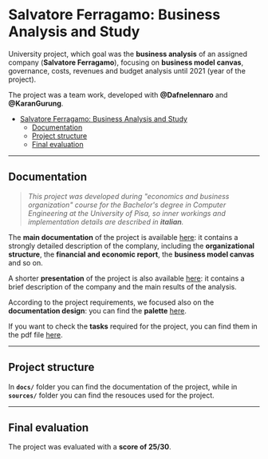 # Salvatore Ferragamo: Business Analysis and Study

University project, which goal was the **business analysis** of an assigned company (**Salvatore Ferragamo**), focusing on **business model canvas**, governance, costs, revenues and budget analysis until 2021 (year of the project). 

The project was a team work, developed with **@DafneIennaro** and **@KaranGurung**.

- [Salvatore Ferragamo: Business Analysis and Study](#salvatore-ferragamo-business-analysis-and-study)
  - [Documentation](#documentation)
  - [Project structure](#project-structure)
  - [Final evaluation](#final-evaluation)


---

## Documentation

> _This project was developed during "economics and business organization" course for the Bachelor's degree in Computer Engineering at the University of Pisa, so inner workings and implementation details are described in **italian**._

The **main documentation** of the project is available [here](/docs/Documentazione.pdf): it contains a strongly detailed description of the complany, including the **organizational structure**, the **financial and economic report**, the **business model canvas** and so on.

A shorter **presentation** of the project is also available [here](/docs/Presentazione.pdf): it contains a brief description of the company and the main results of the analysis.

According to the project requirements, we focused also on the **documentation design**: you can find the **palette** [here](/docs/palette.pdf).

If you want to check the **tasks** required for the project, you can find them in the pdf file [here](/docs/specifiche.pdf).

---

## Project structure

In **`docs/`** folder you can find the documentation of the project, while in **`sources/`** folder you can find the resouces used for the project.

---

## Final evaluation

The project was evaluated with a **score of 25/30**.

